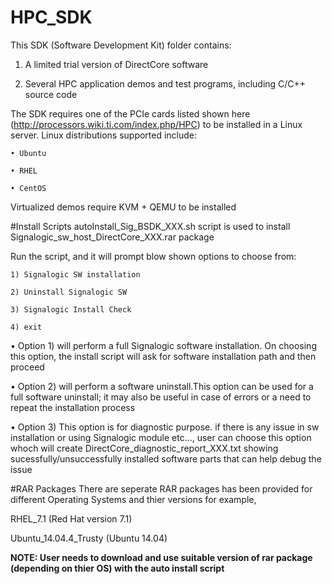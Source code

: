 # HPC_SDK
This SDK (Software Development Kit) folder contains:

1) A limited trial version of DirectCore software

2) Several HPC application demos and test programs, including C/C++ source code

The SDK requires one of the PCIe cards listed shown here (http://processors.wiki.ti.com/index.php/HPC) to be installed in a Linux server. Linux distributions supported include:

    • Ubuntu

    • RHEL

    • CentOS

Virtualized demos require KVM + QEMU to be installed

#Install Scripts
autoInstall_Sig_BSDK_XXX.sh script is used to install Signalogic_sw_host_DirectCore_XXX.rar package

Run the script, and it will prompt blow shown options to choose from:

    1) Signalogic SW installation

    2) Uninstall Signalogic SW

    3) Signalogic Install Check

    4) exit

•	Option 1) will perform a full Signalogic software installation. On choosing this option, the install script will ask for software installation path and then proceed

•	Option 2) will perform a software uninstall.This option can be used for a full software uninstall; it may also be useful in case of errors or a need to repeat the installation process

•	Option 3) This option is for diagnostic purpose. if there is any issue in sw installation or using Signalogic module etc..., user can choose this option whoch will create DirectCore_diagnostic_report_XXX.txt showing sucessfully/unsuccessfully installed software parts that can help debug the issue

#RAR Packages
There are seperate RAR packages has been provided for different Operating Systems and thier versions for example,

RHEL_7.1 (Red Hat version 7.1)

Ubuntu_14.04.4_Trusty (Ubuntu 14.04)

**NOTE: User needs to download and use suitable version of rar package (depending on thier OS) with the auto install script**
